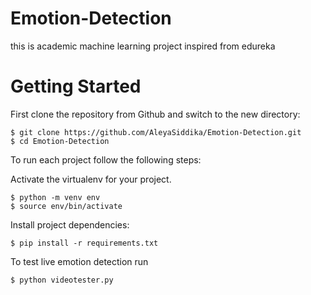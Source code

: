 # Emotion-Detection
this is academic machine learning project inspired from edureka 

# Getting Started

First clone the repository from Github and switch to the new directory:

    $ git clone https://github.com/AleyaSiddika/Emotion-Detection.git
    $ cd Emotion-Detection
    
To run each project follow the following steps:

Activate the virtualenv for your project.

    $ python -m venv env
    $ source env/bin/activate

Install project dependencies:

    $ pip install -r requirements.txt
    
    
To test live emotion detection run

    $ python videotester.py
